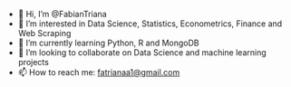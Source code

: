 - 👋 Hi, I’m @FabianTriana
- 👀 I’m interested in Data Science, Statistics, Econometrics, Finance and Web Scraping
- 🌱 I’m currently learning Python, R and MongoDB
- 💞️ I’m looking to collaborate on Data Science and machine learning projects
- 📫 How to reach me: fatrianaa1@gmail.com

<!---
FabianTriana/FabianTriana is a ✨ special ✨ repository because its `README.md` (this file) appears on your GitHub profile.
You can click the Preview link to take a look at your changes.
--->
